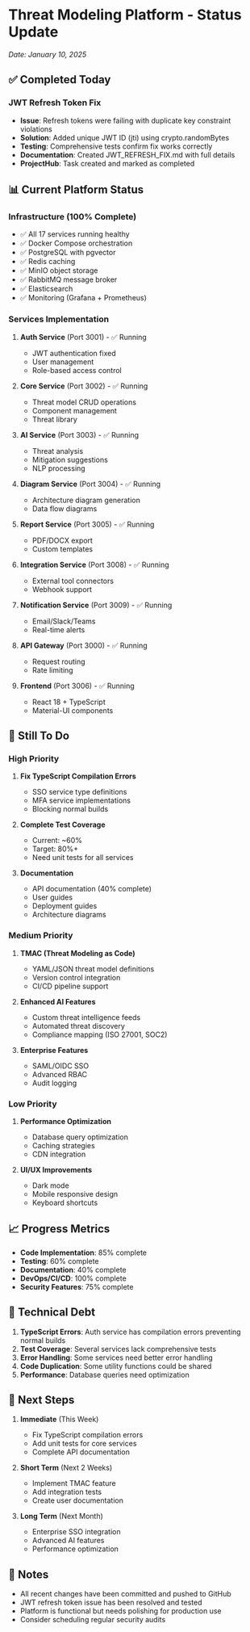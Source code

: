 # Threat Modeling Platform - Status Update
*Date: January 10, 2025*

## ✅ Completed Today

### JWT Refresh Token Fix
- **Issue**: Refresh tokens were failing with duplicate key constraint violations
- **Solution**: Added unique JWT ID (jti) using crypto.randomBytes
- **Testing**: Comprehensive tests confirm fix works correctly
- **Documentation**: Created JWT_REFRESH_FIX.md with full details
- **ProjectHub**: Task created and marked as completed

## 📊 Current Platform Status

### Infrastructure (100% Complete)
- ✅ All 17 services running healthy
- ✅ Docker Compose orchestration
- ✅ PostgreSQL with pgvector
- ✅ Redis caching
- ✅ MinIO object storage
- ✅ RabbitMQ message broker
- ✅ Elasticsearch
- ✅ Monitoring (Grafana + Prometheus)

### Services Implementation
1. **Auth Service** (Port 3001) - ✅ Running
   - JWT authentication fixed
   - User management
   - Role-based access control
   
2. **Core Service** (Port 3002) - ✅ Running
   - Threat model CRUD operations
   - Component management
   - Threat library

3. **AI Service** (Port 3003) - ✅ Running
   - Threat analysis
   - Mitigation suggestions
   - NLP processing

4. **Diagram Service** (Port 3004) - ✅ Running
   - Architecture diagram generation
   - Data flow diagrams

5. **Report Service** (Port 3005) - ✅ Running
   - PDF/DOCX export
   - Custom templates

6. **Integration Service** (Port 3008) - ✅ Running
   - External tool connectors
   - Webhook support

7. **Notification Service** (Port 3009) - ✅ Running
   - Email/Slack/Teams
   - Real-time alerts

8. **API Gateway** (Port 3000) - ✅ Running
   - Request routing
   - Rate limiting

9. **Frontend** (Port 3006) - ✅ Running
   - React 18 + TypeScript
   - Material-UI components

## 🚧 Still To Do

### High Priority
1. **Fix TypeScript Compilation Errors**
   - SSO service type definitions
   - MFA service implementations
   - Blocking normal builds

2. **Complete Test Coverage**
   - Current: ~60%
   - Target: 80%+
   - Need unit tests for all services

3. **Documentation**
   - API documentation (40% complete)
   - User guides
   - Deployment guides
   - Architecture diagrams

### Medium Priority
1. **TMAC (Threat Modeling as Code)**
   - YAML/JSON threat model definitions
   - Version control integration
   - CI/CD pipeline support

2. **Enhanced AI Features**
   - Custom threat intelligence feeds
   - Automated threat discovery
   - Compliance mapping (ISO 27001, SOC2)

3. **Enterprise Features**
   - SAML/OIDC SSO
   - Advanced RBAC
   - Audit logging

### Low Priority
1. **Performance Optimization**
   - Database query optimization
   - Caching strategies
   - CDN integration

2. **UI/UX Improvements**
   - Dark mode
   - Mobile responsive design
   - Keyboard shortcuts

## 📈 Progress Metrics

- **Code Implementation**: 85% complete
- **Testing**: 60% complete
- **Documentation**: 40% complete
- **DevOps/CI/CD**: 100% complete
- **Security Features**: 75% complete

## 🔧 Technical Debt

1. **TypeScript Errors**: Auth service has compilation errors preventing normal builds
2. **Test Coverage**: Several services lack comprehensive tests
3. **Error Handling**: Some services need better error handling
4. **Code Duplication**: Some utility functions could be shared
5. **Performance**: Database queries need optimization

## 🎯 Next Steps

1. **Immediate** (This Week)
   - Fix TypeScript compilation errors
   - Add unit tests for core services
   - Complete API documentation

2. **Short Term** (Next 2 Weeks)
   - Implement TMAC feature
   - Add integration tests
   - Create user documentation

3. **Long Term** (Next Month)
   - Enterprise SSO integration
   - Advanced AI features
   - Performance optimization

## 📝 Notes

- All recent changes have been committed and pushed to GitHub
- JWT refresh token issue has been resolved and tested
- Platform is functional but needs polishing for production use
- Consider scheduling regular security audits